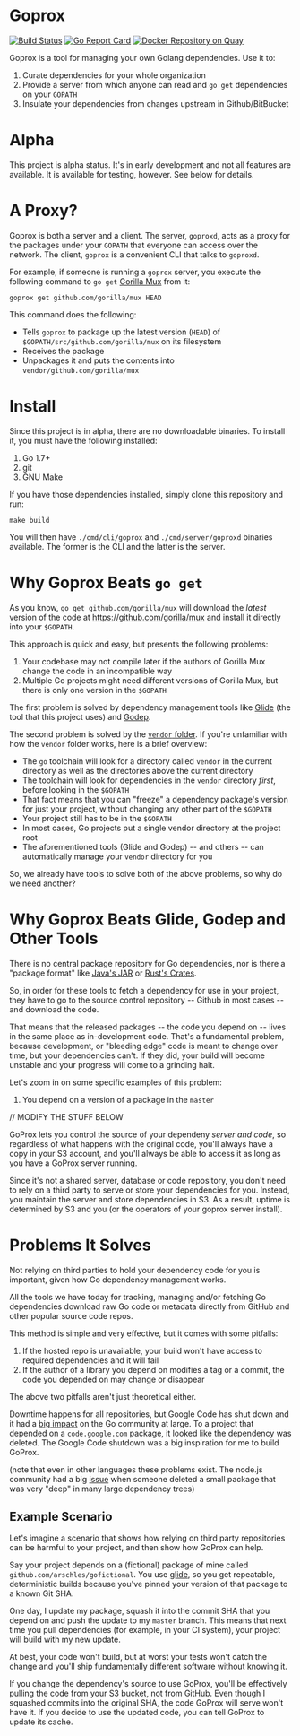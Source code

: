 # Goprox

[![Build Status](https://travis-ci.org/arschles/goprox.svg?branch=master)](https://travis-ci.org/arschles/goprox)
[![Go Report Card](http://goreportcard.com/badge/arschles/goprox)](http://goreportcard.com/report/arschles/goprox)
[![Docker Repository on Quay](https://quay.io/repository/arschles/goprox/status "Docker Repository on Quay")](https://quay.io/repository/arschles/goprox)

Goprox is a tool for managing your own Golang dependencies. Use it to:

1. Curate dependencies for your whole organization
2. Provide a server from which anyone can read and `go get` dependencies on your `GOPATH`
3. Insulate your dependencies from changes upstream in Github/BitBucket

# Alpha
This project is alpha status. It's in early development and not all features are available.
It is available for testing, however. See below for details.

# A Proxy?

Goprox is both a server and a client. The server, `goproxd`, acts as a proxy for the 
packages under your `GOPATH` that everyone can access over the network. The client,
`goprox` is a convenient CLI that talks to `goproxd`.

For example, if someone is running a `goprox` server, you execute the following command
to `go get` [Gorilla Mux](https://godoc.org/github.com/gorilla/mux) from it:

```console
goprox get github.com/gorilla/mux HEAD
```

This command does the following:

- Tells `goprox` to package up the latest version (`HEAD`) of `$GOPATH/src/github.com/gorilla/mux` on its filesystem
- Receives the package
- Unpackages it and puts the contents into `vendor/github.com/gorilla/mux`

# Install

Since this project is in alpha, there are no downloadable binaries. To install it,
you must have the following installed:

1. Go 1.7+
2. git
3. GNU Make

If you have those dependencies installed, simply clone this repository and run:

```console
make build
```

You will then have `./cmd/cli/goprox` and `./cmd/server/goproxd` binaries available.
The former is the CLI and the latter is the server.

# Why Goprox Beats `go get`

As you know, `go get github.com/gorilla/mux` will download the _latest_ version of
the code at https://github.com/gorilla/mux and install it directly into your `$GOPATH`.

This approach is quick and easy, but presents the following problems:

1. Your codebase may not compile later if the authors of Gorilla Mux change the code in an incompatible way
2. Multiple Go projects might need different versions of Gorilla Mux, but there is only
one version in the `$GOPATH`

The first problem is solved by dependency management tools like 
[Glide](https://github.com/Masterminds/glide)
(the tool that this project uses) and [Godep](https://github.com/tools/godep).

The second problem is solved by the
[`vendor` folder](https://blog.gopheracademy.com/advent-2015/vendor-folder/). 
If you're unfamiliar with how the `vendor` folder works, here is a brief overview:

- The `go` toolchain will look for a directory called `vendor` in the current directory as well
as the directories above the current directory
- The toolchain will look for dependencies in the `vendor` directory _first_, before
looking in the `$GOPATH`
- That fact means that you can "freeze" a dependency package's version for just your
project, without changing any other part of the `$GOPATH`
- Your project still has to be in the `$GOPATH`
- In most cases, Go projects put a single vendor directory at the project root
- The aforementioned tools (Glide and Godep) -- and others -- can automatically manage
your `vendor` directory for you

So, we already have tools to solve both of the above problems, so why do we need another?

# Why Goprox Beats Glide, Godep and Other Tools

There is no central package repository for Go dependencies, nor is there a "package format" 
like [Java's JAR](https://docs.oracle.com/javase/8/docs/technotes/guides/jar/jarGuide.html)
or [Rust's Crates](http://doc.crates.io/guide.html).

So, in order for these tools to fetch a dependency for use in your project, they have to
go to the source control repository -- Github in most cases -- and download the code.

That means that the released packages -- the code you depend on -- lives in the same place
as in-development code. That's a fundamental problem, because development, or "bleeding edge"
code is meant to change over time, but your dependencies can't. If they did, your build
will become unstable and your progress will come to a grinding halt.

Let's zoom in on some specific examples of this problem:

1. You depend on a version of a package in the `master`


// MODIFY THE STUFF BELOW 


GoProx lets you control the source of your dependeny _server and code_, so regardless of what happens with the original code, you'll always have a copy in your S3 account, and you'll always be able to access it as long as you have a GoProx server running.

Since it's not a shared server, database or code repository, you don't need to rely on a third party to serve or store your dependencies for you. Instead, you maintain the server and store dependencies in S3. As a result, uptime is determined by S3 and you (or the operators of your goprox server install).

# Problems It Solves

Not relying on third parties to hold your dependency code for you is important, given how Go dependency management works.

All the tools we have today for tracking, managing and/or fetching Go dependencies download raw Go code or metadata directly from GitHub and other popular source code repos.

This method is simple and very effective, but it comes with some pitfalls:

1. If the hosted repo is unavailable, your build won't have access to required dependencies and it will fail
2. If the author of a library you depend on modifies a tag or a commit, the code you depended on may change or disappear

The above two pitfalls aren't just theoretical either.

Downtime happens for all repositories, but Google Code has shut down and it had a [big impact](https://www.reddit.com/r/golang/comments/42r1j7/codegooglecom_is_down_all_packages_hosted_there/) on the Go community at large. To a project that depended on a `code.google.com` package, it looked like the dependency was deleted. The Google Code shutdown was a big inspiration for me to build GoProx.

(note that even in other languages these problems exist. The node.js community had a big [issue](http://blog.npmjs.org/post/141577284765/kik-left-pad-and-npm) when someone deleted a small package that was very "deep" in many large dependency trees)

## Example Scenario

Let's imagine a scenario that shows how relying on third party repositories can be harmful to your project, and then show how GoProx can help.

Say your project depends on a (fictional) package of mine called `github.com/arschles/gofictional`. You use [glide](https://github.com/Masterminds/glide), so you get repeatable, deterministic builds because you've pinned your version of that package to a known Git SHA.

One day, I update my package, squash it into the commit SHA that you depend on and push the update to my `master` branch. This means that next time you pull dependencies (for example, in your CI system), your project will build with my new update.

At best, your code won't build, but at worst your tests won't catch the change and you'll ship fundamentally different software without knowing it.

If you change the dependency's source to use GoProx, you'll be effectively pulling the code from your S3 bucket, not from GitHub. Even though I squashed commits into the original SHA, the code GoProx will serve won't have it. If you decide to use the updated code, you can tell GoProx to update its cache.
